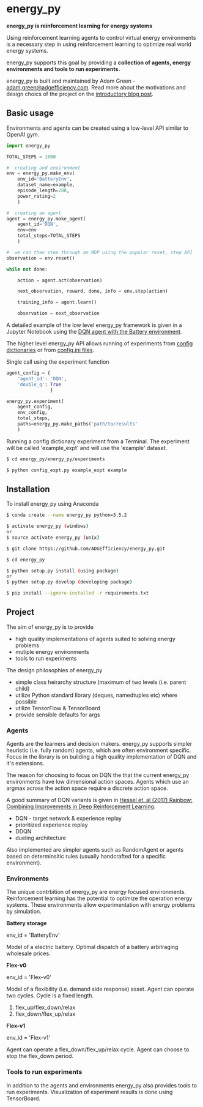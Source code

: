 # energy_py

**energy_py is reinforcement learning for energy systems**

Using reinforcement learning agents to control virtual energy environments is a necessary step in using reinforcement learning to optimize real world energy systems.

energy_py supports this goal by providing a **collection of agents, energy environments and tools to run experiments.**

energy_py is built and maintained by Adam Green - [adam.green@adgefficiency.com](adam.green@adgefficiency.com).  Read more about the motivations and design choics of the project on the [introductory blog post](http://adgefficiency.com/energy_py-reinforcement-learning-for-energy-systems/).

## Basic usage

Environments and agents can be created using a low-level API similar to OpenAI gym.

```python
import energy_py

TOTAL_STEPS = 1000

#  creating and environment
env = energy_py.make_env(
    env_id='BatteryEnv',
    dataset_name=example,
    episode_length=288,
    power_rating=2
    )

#  creating an agent
agent = energy_py.make_agent(
    agent_id='DQN',
    env=env
    total_steps=TOTAL_STEPS
    )

#  we can then step through an MDP using the popular reset, step API
observation = env.reset()

while not done:

    action = agent.act(observation)

    next_observation, reward, done, info = env.step(action)

    training_info = agent.learn()

    observation = next_observation

```
A detailed example of the low level energy_py framework is given in a Jupyter Notebook using the [DQN agent with the Battery environment](https://github.com/ADGEfficiency/energy_py/blob/master/notebooks/examples/Q_learning_battery.ipynb).

The higher level energy_py API allows running of experiments from [config dictionaries](https://github.com/ADGEfficiency/energy_py/blob/master/energy_py/experiments/dict_expt.py) or from [config.ini files](https://github.com/ADGEfficiency/energy_py/blob/master/energy_py/experiments/config_expt.py).

Single call using the experiment function

```python
agent_config = {
    'agent_id': 'DQN',
    'double_q': True
                }

energy_py.experiment(
    agent_config,
    env_config,
    total_steps,
    paths=energy_py.make_paths('path/to/results'
    )

```
Running a config dictionary experiment from a Terminal.  The experiment will be called 'example_expt' and will use the
'example' dataset.

```bash
$ cd energy_py/energy_py/experiments

$ python config_expt.py example_expt example  
```

## Installation

To install energy_py using Anaconda

```bash
$ conda create --name energy_py python=3.5.2

$ activate energy_py (windows)
or
$ source activate energy_py (unix)

$ git clone https://github.com/ADGEfficiency/energy_py.git

$ cd energy_py

$ python setup.py install (using package)
or
$ python setup.py develop (developing package)

$ pip install --ignore-installed -r requirements.txt

```
## Project 

The aim of energy_py is to provide 
- high quality implementations of agents suited to solving energy problems
- mutiple energy environments
- tools to run experiments

The design philosophies of energy_py
- simple class heirarchy structure (maximum of two levels (i.e. parent child)
- utilize Python standard library (deques, namedtuples etc) where possible
- utilize TensorFlow & TensorBoard
- provide sensible defaults for args

### Agents
Agents are the learners and decision makers.  energy_py supports simpler heuristic (i.e. fully random) agents, which are
often environment specific.  Focus in the library is on building a high quality implementation of DQN and it's
extensions.

The reason for choosing to focus on DQN the that the current energy_py environments have low dimensional action spaces.
Agents which use an argmax across the action space require a discrete action space.

A good summary of DQN variants is given in [Hessel et. al (2017) Rainbow: Combining Improvements in Deep Reinforcement
Learning](https://arxiv.org/pdf/1710.02298.pdf).
- DQN - target network & experience replay
- prioritized experience replay
- DDQN
- dueling architecture

Also implemented are simpler agents such as RandomAgent or agents based on determinsitic rules (usually handcrafted for
a specific environment).

### Environments
The unique contrbition of energy_py are energy focused environments.  Reinforcement learning has the potential to optimize the operation energy systems.  These environments allow experimentation with energy problems by simulation.

**Battery storage**

env_id = 'BatteryEnv'

Model of a electric battery.  Optimal dispatch of a battery arbitraging wholesale prices.

**Flex-v0**

env_id = 'Flex-v0'

Model of a flexibility (i.e. demand side response) asset.  Agent can operate two cycles.  Cycle is a fixed length.
1. flex_up/flex_down/relax
2. flex_down/flex_up/relax

**Flex-v1**

env_id = 'Flex-v1'

Agent can operate a flex_down/flex_up/relax cycle.  Agent can choose to stop the flex_down period.

### Tools to run experiments
In addition to the agents and environments energy_py also provides tools to run experiments.  Visualization of experiment results is done using TensorBoard.
